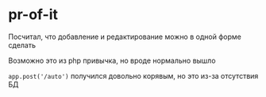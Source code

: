 # pr-of-it

Посчитал, что добавление и редактирование можно в одной форме сделать

Возможно это из php привычка, но вроде нормально вышло

```app.post('/auto')``` получился довольно корявым, но это из-за отсутствия БД